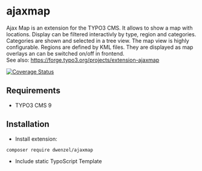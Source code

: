ajaxmap
=======

Ajax Map is an extension for the TYPO3 CMS. It allows to show a map with locations. 
Display can be filtered interactivly by type, region and categories. 
Categories are shown and selected in a tree view. 
The map view is highly configurable. Regions are defined by KML files. They are displayed as map overlays an can be switched on/off in frontend.  
See also: <https://forge.typo3.org/projects/extension-ajaxmap>

[![Coverage Status](https://coveralls.io/repos/dwenzel/ajaxmap/badge.png)](https://coveralls.io/r/dwenzel/ajaxmap)

## Requirements

* TYPO3 CMS 9

## Installation

* Install extension:
```bash
composer require dwenzel/ajaxmap
``` 

* Include static TypoScript Template 
